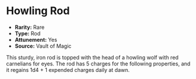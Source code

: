 # Howling Rod

- **Rarity:** Rare
- **Type:** Rod
- **Attunement:** Yes
- **Source:** Vault of Magic

This sturdy, iron rod is topped with the head of a howling wolf with red carnelians for eyes. The rod has 5 charges for the following properties, and it regains 1d4 + 1 expended charges daily at dawn.
